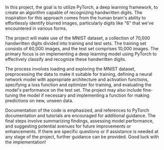 In this project, the goal is to utilize PyTorch, a deep learning framework, to create an algorithm capable of recognizing handwritten digits. The inspiration for this approach comes from the human brain's ability to effortlessly identify blurred images, particularly digits like "6" that we've encountered in various forms.

The project will make use of the MNIST dataset, a collection of 70,000 handwritten digits divided into training and test sets. The training set consists of 60,000 images, and the test set comprises 10,000 images. The primary focus is on implementing a deep learning model using PyTorch to effectively classify and recognize these handwritten digits.

The process involves loading and exploring the MNIST dataset, preprocessing the data to make it suitable for training, defining a neural network model with appropriate architecture and activation functions, specifying a loss function and optimizer for training, and evaluating the model's performance on the test set. The project may also include fine-tuning the model if necessary and implementing a function for making predictions on new, unseen data.

Documentation of the code is emphasized, and references to PyTorch documentation and tutorials are encouraged for additional guidance. The final steps involve summarizing findings, assessing model performance, and suggesting potential avenues for future improvements or enhancements. If there are specific questions or if assistance is needed at any stage of the project, further guidance can be provided. Good luck with the implementation!